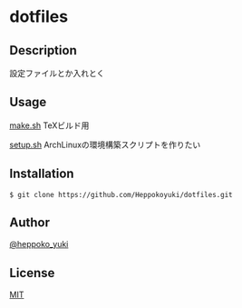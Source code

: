 # dotfiles

## Description

設定ファイルとか入れとく

## Usage

[make.sh](/make.sh) TeXビルド用

[setup.sh](/setup.sh) ArchLinuxの環境構築スクリプトを作りたい

## Installation

    $ git clone https://github.com/Heppokoyuki/dotfiles.git

## Author

[@heppoko_yuki](https://twitter.com/heppoko_yuki)

## License

[MIT](http://github.com/Heppokoyuki/dotfiles/LICENSE)
